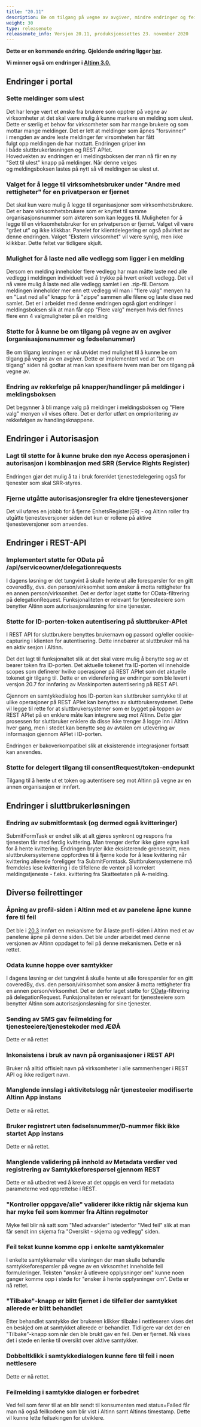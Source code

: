 ```yaml
---
title: "20.11"
description: Be om tilgang på vegne av avgiver, mindre endringer og feilrettinger
weight: 30
type: releasenote
releasenote_info: Versjon 20.11, produksjonssettes 23. november 2020
---
```

**Dette er en kommende endring. Gjeldende endring ligger [her](../20-10).**

**Vi minner også om endringer i [Altinn 3.0.](https://github.com/Altinn/altinn-studio/releases)**

## Endringer i portal

### Sette meldinger som ulest

Det har lenge vært et ønske fra brukere som opptrer på vegne av
virksomheter at det skal være mulig å kunne markere en melding som ulest.
Dette er særlig et behov for virksomheter som har mange brukere og som
mottar mange meldinger. Det er lett at meldinger som åpnes "forsvinner"
i mengden av andre leste meldinger før virsomheten har fått fulgt opp meldingen
de har mottatt. Endringen griper inn i både sluttbrukerløsningen og REST APIet.
Hovedvekten av endringen er i meldingsboksen der man nå får en ny
"Sett til ulest" knapp på meldinger. Når denne velges og meldingsboksen lastes
på nytt så vil meldingen se ulest ut.

### Valget for å legge til virksomhetsbruker under "Andre med rettigheter" for en privatperson er fjernet

Det skal kun være mulig å legge til organisasjoner som virksomhetsbrukere. Det er bare virksomhetsbrukere som er knyttet til samme organisasjonsnummer som aktøren som kan legges til. Muligheten for å legge til en virksomhetsbruker for en privatperson er fjernet. Valget vil være "grået ut" og ikke klikkbar. Panelet for klientdelegering er også påvirket av denne endringen. Valget "Ekstern virksomhet" vil være synlig, men ikke klikkbar. Dette feltet var tidligere skjult.

### Mulighet for å laste ned alle vedlegg som ligger i en melding

Dersom en melding inneholder flere vedlegg har man måtte laste ned alle vedlegg i meldingen individuelt ved å trykke på hvert enkelt vedlegg. Det vil nå være mulig å laste ned alle vedlegg samlet i en .zip-fil. Dersom meldingen inneholder mer enn ett vedlegg vil man i "flere valg" menyen ha en "Last ned alle" knapp for å "zippe” sammen alle filene og laste disse ned samlet.
Det er i arbeidet med denne endringen også gjort endringer i meldingsboksen slik at man får opp "Flere valg" menyen hvis det finnes flere enn 4 valgmuligheter på en melding

### Støtte for å kunne be om tilgang på vegne av en avgiver (organisasjonsnummer og fødselsnummer)

Be om tilgang løsningen er nå utvidet med mulighet til å kunne be om tilgang på vegne av en avgiver. Dette er implementert ved at "be om tilgang" siden nå godtar at man kan spesifisere hvem man ber om tilgang på vegne av.

### Endring av rekkefølge på knapper/handlinger på meldinger i meldingsboksen

Det begynner å bli mange valg på meldinger i meldingsboksen og "Flere valg" menyen vil vises oftere. Det er derfor utført en omprioritering av rekkefølgen av handlingsknappene.

## Endringer i Autorisasjon

### Lagt til støtte for å kunne bruke den nye Access operasjonen i autorisasjon i kombinasjon med SRR (Service Rights Register)

Endringen gjør det mulig å ta i bruk forenklet tjenestedelegering også for tjenester som skal SRR-styres.

### Fjerne utgåtte autorisasjonsregler fra eldre tjenesteversjoner

Det vil uføres en jobbb for å fjerne EnhetsRegister(ER) - og Altinn roller fra utgåtte tjenesteversjoner siden det kun er rollene på aktive tjenesteversjoner som anvendes.

## Endringer i REST-API

### Implementert støtte for OData på /api/serviceowner/delegationrequests

I dagens løsning er det tungvint å skulle hente ut alle forespørsler for en gitt coveredBy, dvs. den person/virksomhet som ønsker å motta rettigheter fra en annen person/virksomhet. Det er derfor laget støtte for OData-filtrering på delegationRequest. Funksjonaliteten er relevant for tjenesteeiere som benytter Altinn som autorisasjonsløsning for sine tjenester.

### Støtte for ID-porten-token autentisering på sluttbruker-APIet

I REST API for sluttbrukere benyttes brukernavn og passord og/eller cookie-capturing i klienten for autentisering. Dette innebærer at sluttbruker må ha en aktiv sesjon i Altinn.

Det det lagt til funksjonaltet slik at det skal være mulig å benytte seg av et bearer token fra ID-porten. Det aktuelle tokenet fra ID-porten vil inneholde scopes som definerer hvilke operasjoner på REST APIet som det aktuelle tokenet gir tilgang til. Dette er en videreføring av endringer som ble levert i versjon 20.7 for innføring av Maskinporten autentisering på REST API.

Gjennom en samtykkedialog hos ID-porten kan sluttbruker samtykke til at ulike operasjoner på REST APIet kan benyttes av sluttbrukersystemet. Dette vil legge til rette for at sluttbrukersystemer som er bygget på toppen av REST APIet på en enklere måte kan integrere seg mot Altinn. Dette gjør prosessen for sluttbruker enklere da disse ikke trenger å logge inn i Altinn hver gang, men i stedet kan benytte seg av avtalen om utlevering av informasjon gjennom APIet i ID-porten.

Endringen er bakoverkompatibel slik at eksisterende integrasjoner fortsatt kan anvendes.

### Støtte for delegert tilgang til consentRequest/token-endepunkt

Tilgang til å hente ut et token og autentisere seg mot Altinn på vegne av en annen organisasjon er innført.

## Endringer i sluttbrukerløsningen

### Endring av submitformtask (og dermed også kvitteringer)

SubmitFormTask er endret slik at alt gjøres synkront og respons fra tjenesten får med ferdig kvittering. Man trenger derfor ikke gjøre egne kall for å hente kvittering.
Endringen bryter ikke eksisterende grensesnitt, men sluttbrukersystemene oppfordres til å fjerne kode for å lese kvittering når kvittering allerede foreligger fra SubmitFormtask. Sluttbrukersystemene må fremdeles lese kvittering i de tilfellene de venter på korrelert meldingstjeneste - f.eks. kvittering fra Skatteetaten på A-melding.

## Diverse feilrettinger

### Åpning av profil-siden i Altinn med et av panelene åpne kunne føre til feil

Det ble i [20.3](../20-3) innført en mekanisme for å laste profil-siden i Altinn med et av panelene åpne på denne siden. Det ble under arbeidet med denne versjonen av Altinn oppdaget to feil på denne mekanismen. Dette er nå rettet.

### Odata kunne hoppe over samtykker

I dagens løsning er det tungvint å skulle hente ut alle forespørsler for en gitt coveredBy, dvs. den person/virksomhet som ønsker å motta rettigheter fra en annen person/virksomhet. Det er derfor laget støtte for [OData](https://www.altinn.no/api/help)-filtrering på delegationRequest. Funksjonaliteten er relevant for tjenesteeiere som benytter Altinn som autorisasjonsløsning for sine tjenester.

### Sending av SMS gav feilmelding for tjenesteeiere/tjenestekoder med ÆØÅ

Dette er nå rettet

### Inkonsistens i bruk av navn på organisasjoner i REST API

Bruker nå alltid offisielt navn på virksomheter i alle sammenhenger i REST API og ikke redigert navn.

### Manglende innslag i aktivitetslogg når tjenesteeier modifiserte Altinn App instans

Dette er nå rettet.

### Bruker registrert uten fødselsnummer/D-nummer fikk ikke startet App instans

Dette er nå rettet.

### Manglende validering på innhold av Metadata verdier ved registrering av Samtykkeforespørsel gjennom REST

Dette er nå utbedret ved å kreve at det oppgis en verdi for metadata parameterne ved opprettelse i REST.

### "Kontroller oppgave/alle" validerer ikke riktig når skjema kun har myke feil som kommer fra Altinn regelmotor

Myke feil blir nå satt som "Med advarsler" istedenfor "Med feil" slik at man får sendt inn skjema fra "Oversikt - skjema og vedlegg" siden.

### Feil tekst kunne komme opp i enkelte samtykkemaler

I enkelte samtykkemaler ville visningen der man skulle behandle samtykkeforespørsler på vegne av en virksomhet inneholde feil formuleringer. Teksten "ønsker å utlevere opplysninger om" kunne noen ganger komme opp i stede for "ønsker å hente opplysninger om". Dette er nå rettet.

### "Tilbake"-knapp er blitt fjernet i de tilfeller der samtykket allerede er blitt behandlet

Etter behandlet samtykke der brukeren klikker tilbake i nettleseren vises det en beskjed om at samtykket allerede er behandlet. Tidligere var det der en "Tilbake"-knapp som når den ble brukt gav en feil. Den er fjernet. Nå vises det i stede en lenke til oversikt over aktive samtykker.

### Dobbeltklikk i samtykkedialogen kunne føre til feil i noen nettlesere

Dette er nå rettet.

### Feilmelding i samtykke dialogen er forbedret

Ved feil som fører til at en blir sendt til konsumenten med status=Failed får man nå også feilkodene som blir vist i Altinn samt Altinns timestamp. Dette vil kunne lette feilsøkingen for utviklere.

